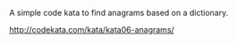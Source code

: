 A simple code kata to find anagrams based on a dictionary.

http://codekata.com/kata/kata06-anagrams/

